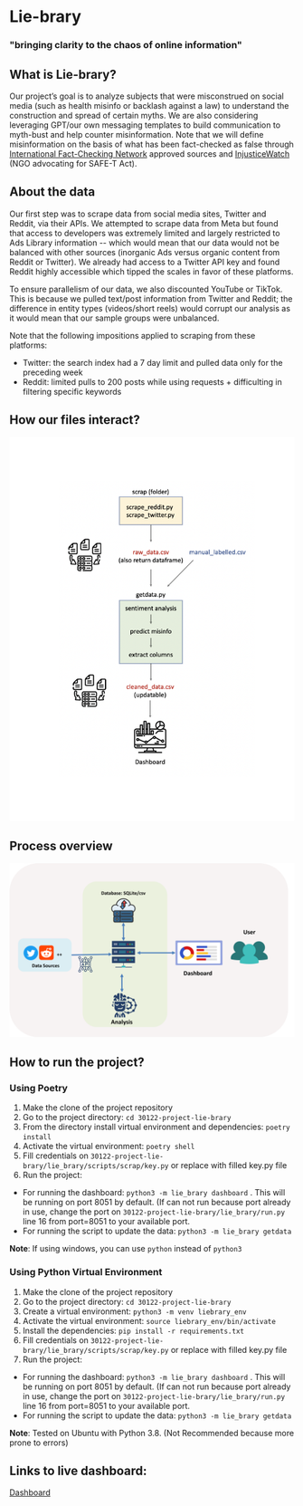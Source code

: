 # Lie-brary
### "bringing clarity to the chaos of online information"


## What is Lie-brary?
Our project’s goal is to analyze subjects that were misconstrued on social media (such as health misinfo or backlash against a law) to understand the construction and spread of certain myths. We are also considering leveraging GPT/our own messaging templates to build communication to myth-bust and help counter misinformation.  Note that we will define misinformation on the basis of what has been fact-checked as false through [International Fact-Checking Network](https://www.poynter.org/ifcn/) approved sources and [InjusticeWatch](https://www.injusticewatch.org/news/prisons-and-jails/2022/safe-t-act-purge-law-illinois-fact-check/) (NGO advocating for SAFE-T Act).

## About the data
Our first step was to scrape data from social media sites, Twitter and Reddit, via their APIs. We attempted to scrape data from Meta but found that access to developers was extremely limited and largely restricted to Ads Library information -- which would mean that our data would not be balanced with other sources (inorganic Ads versus organic content from Reddit or Twitter). We already had access to a Twitter API key and found Reddit highly accessible which tipped the scales in favor of these platforms.

To ensure parallelism of our data, we also discounted YouTube or TikTok. This is because we pulled text/post information from Twitter and Reddit; the difference in entity types (videos/short reels) would corrupt our analysis as it would mean that our sample groups were unbalanced.

Note that the following impositions applied to scraping from these platforms:
- Twitter: the search index had a 7 day limit and pulled data only for the preceding week
- Reddit: limited pulls to 200 posts while using requests + difficulting in filtering specific keywords

## How our files interact?
![image](lie_brary/assets/concept.png)


## Process overview
![image](lie_brary/assets/liebrary_diagram.png)


## How to run the project?

### Using Poetry
1. Make the clone of the project repository
2. Go to the project directory: ``cd 30122-project-lie-brary``
3. From the directory install virtual environment and dependencies: ``poetry install``
4. Activate the virtual environment: ``poetry shell``
5. Fill credentials on ``30122-project-lie-brary/lie_brary/scripts/scrap/key.py`` or replace with filled key.py file 
6. Run the project:
- For running the dashboard: ``python3 -m lie_brary dashboard`` . This will be running on port 8051 by default. (If can not run because port already in use, change the port on ``30122-project-lie-brary/lie_brary/run.py`` line 16 from port=8051 to your available port.
- For running the script to update the data: ``python3 -m lie_brary getdata``

**Note**: If using windows, you can use ``python`` instead of ``python3``

### Using Python Virtual Environment
1. Make the clone of the project repository
2. Go to the project directory: ``cd 30122-project-lie-brary``
3. Create a virtual environment: ``python3 -m venv liebrary_env``
4. Activate the virtual environment: ``source liebrary_env/bin/activate``
5. Install the dependencies: ``pip install -r requirements.txt``
6. Fill credentials on ``30122-project-lie-brary/lie_brary/scripts/scrap/key.py`` or replace with filled key.py file
7. Run the project:
- For running the dashboard: ``python3 -m lie_brary dashboard`` . This will be running on port 8051 by default. (If can not run because port already in use, change the port on ``30122-project-lie-brary/lie_brary/run.py`` line 16 from port=8051 to your available port.
- For running the script to update the data: ``python3 -m lie_brary getdata``

**Note**: Tested on Ubuntu with Python 3.8. (Not Recommended because more prone to errors)

## Links to live dashboard:
[Dashboard](http://rezarzky.my.id:8051/)
